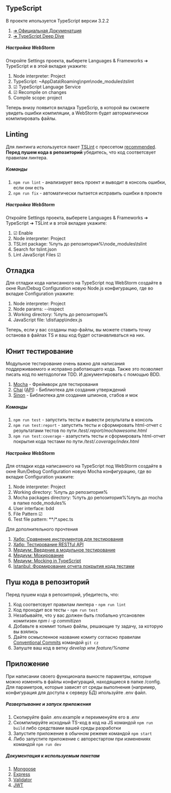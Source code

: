
## TypeScript
В проекте ипользуется TypeScript версии 3.2.2
 1. [➔ Официальная Докуменатция](https://www.typescriptlang.org/docs/handbook/basic-types.html)
 2. [➔ TypeScript Deep Dive](https://basarat.gitbooks.io/typescript/docs/getting-started.html)
##### Настройка WebStorm
Откройте Settings проекта, выберете Languages & Frameworks ➔ TypeScript и в этой вкладке укажите:
 1. Node interpreter: Project
 2. TypeScript: ~AppData\Roaming\npm\node_modules\tslint
 3. ☑ TypeScript Language Service
 4. ☑ Recompile on changes
 5. Compile scope: project
 
 Теперь внизу появится вкладка TypeScrip, в которой вы сможете увидеть ошибки компиляции, а WebStorm будет авторматически компилировать файлы.

## Linting
Для линтинга используется пакет [TSLint](https://palantir.github.io/tslint/rules/) c прессетом [recommended](https://github.com/palantir/tslint/blob/master/src/configs/recommended.ts).
**Перед пушем кода в репозиторий** убедитесь, что код соответсвует правилам линтера.

##### Команды
 1. `npm run lint` - анализирует весь проект и выводит в консоль ошибки, если они есть
 2. `npm run fix` - автоматически пытается исправить ошибки в проекте
 
##### Настройка WebStorm
Откройте Settings проекта, выберете Languages & Frameworks ➔ TypeScript ➔ TSLint и в этой вкладке укажите:
 1. ☑ Enable
 2. Node interpreter: Project
 3. TSLint package: %путь до репозитория%\node_modules\tslint
 4. Search for tslint.json
 5. Lint JavaScript Files ☑

## Отладка
Для отладки кода написанного на TypeScript под WebStorm создайте в окне Run/Debug Configuration новую Node.js конфигурацию, где во вкладке Configuration укажите:
 1. Node interpreter: Project
 2. Node params: --inspect
 3. Working directory: %путь до репозитория%
 4. JavaScript file: \dist\app\index.js
 
 Теперь, если у вас созданы map-файлы, вы можете ставить точку останова в файлах TS и ваш код будет останавливаться на них.
 
 ## Юнит тестирование
 Модульное тестирование очень важно для написания поддерживаемого и исправно работающего кода. Также это позволяет писать код по методологии TDD. И документировать с помощью BDD.
  1. [Mocha](https://mochajs.org/) - Фреймворк для тестирования
  2. [Chai](https://www.chaijs.com/guide/styles/) ([API](https://www.chaijs.com/api/bdd/)) - Библиотека для создания утверждений
  3. [Sinon](https://sinonjs.org/releases/v7.2.2/) - Библиотека для создания шпионов, стабов и мок
 
 ##### Команды
  1. `npm run test` - запустить тесты и вывести результаты в консоль
  2. `npm run test:report` - запустить тесты и сформировать html-отчет с результатами тестов по пути _/test/.report/mochawesome.html_
  2. `npm run test:coverage` - азапустить тесты и сформировать html-отчет покрытия кода тестами по пути _/test/.coverage/index.html_
 
 ##### Настройка WebStorm
 Для отладки кода написанного на TypeScript под WebStorm создайте в окне Run/Debug Configuration новую Mocha конфигурацию, где во вкладке Configuration укажите:
  1. Node interpreter: Project
  2. Working directory: %путь до репозитория%
  3. Mocha packages directory: %путь до репозитория%\%путь до mocha в папке node_modules%
  4. User interface: bdd
  5. File Pattern ☑
  6. Test file pattern: **/*.spec.ts
 
 Для дополнительного прочтения 
 1. [Хабр: Сравнение инструментов для тестирования](https://habr.com/company/ruvds/blog/349452/)
 2. [Хабр: Тестирование RESTful API ](https://habr.com/post/308352/)
 3. [Медиум: Введение в модульное тестирование](https://medium.com/devschacht/node-hero-chapter-9-68041507aec)
 3. [Медиум: Мокирование](https://medium.com/@cakeinpanic/%D1%8E%D0%BD%D0%B8%D1%82-%D1%82%D0%B5%D1%81%D1%82%D0%B8%D1%80%D0%BE%D0%B2%D0%B0%D0%BD%D0%B8%D0%B5-angular2-%D0%BC%D0%BE%D0%BA%D0%B8%D1%80%D0%BE%D0%B2%D0%B0%D0%BD%D0%B8%D0%B5-bad6bb7a6a5c)
 3. [Медиум: Mocking in TypeScript](https://medium.com/@michal.m.stocki/when-it-comes-to-mocking-in-typescript-be8531d39327)
 4. [Istanbul: Формирование отчета покрытия кода тестами](https://istanbul.js.org/)
 
## Пуш кода в репозиторий
Перед пушем кода в репозиторий, убедитесть, что:
 1. Код соответсвует правилам линтера - `npm run lint`
 2. Код проходит все тесты - `npm run test`
 3. Незабывайте, что у вас должен быть глобально утсановлен комитизен _npm i -g commitizen_
 4. Добавьте в коммит только файлы, решающие ту задачу, за которую вы взялись
 5. Дайте осмысленное название комиту согласно правилам [Conventional Commits](https://habr.com/company/yandex/blog/431432/) командой `git cz` 
 6. Запуште ваш код в ветку *develop* или *feature/%name*
  
## Приложение
При написании своего функционала выносте параметры, которые можно изменять в файлы конфигураций, находящиеся в папке /config.
Для параметров, которые зависят от среды выполнения (например, конфигурация для доступа к серверу БД) ипользуйте .env файл.

##### Развертывание и запуск приложения
 1. Скопируйте файл .env.example и переименуйте его в .env
 2. Скомпилируйте исходный TS-код в код на JS командой `npm run build` либо средствами вашей среды разработки
 2. Запустите приложение в обычном режеме командой `npm start`
 3. Либо запустите приложение с авторестартом при изменениях командой `npm run dev`

##### Документация к используемым пакетам
 1. [Mongoose](https://mongoosejs.com/docs/index.html)
 2. [Express](https://expressjs.com/en/4x/api.html)
 3. [Validator](https://www.npmjs.com/package/validator)
 4. [JWT](https://github.com/auth0/node-jsonwebtoken)
